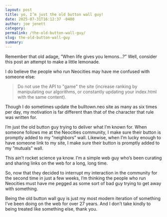 ```yaml
---
layout: post
title: yo, I’m just the old button wall guy!
date: 2025-07-31T16:12:37 -0400
author: joe jenett
category: 
permalink: /the-old-button-wall-guy/
slug: the-old-button-wall-guy
summary:
---
```

<p>
Remember that old adage, ”When life gives you lemons...?” Well, consider this post an attempt to make a little lemonade.
</p>
<p>
I do believe the people who run Neocities may have me confused with someone else:
</p>
<blockquote>
<p>
    Do not use the API to "game" the site (increase ranking by manipulating our algorithms, or constantly updating your index.html with the same content).
</p>
</blockquote>
<p>
Though I do sometimes update the bulltown.neo site as many as six times per day, my motivation is far different than that of the character that rule was written for. 
</p>
<p>
I’m just the old button guy trying to deliver what I’m known for. When someone follows me at the Neocities community, I make sure their button is promptly added to my ”neighbors” wall. Likewise, when I’m lucky enough to have someone link to my site, I make sure their button is promptly added to my ”mutuals” wall.
</p>
<p>
This ain’t rocket science ya know. I’m a simple web guy who’s been curating and sharing links on the web for a long, long time.
</p>
<p>
So, now that they decided to interrupt my interaction in the community for the second time in just a few weeks, I’m thinking the people who run Neocities must have me pegged as some sort of bad guy trying to get away with something.
</p>
<p>
Being the old button wall guy is just my most modern iteration of something I’ve been doing on the web for over 27 years. And I don’t take kindly to being treated like something else, thank you.
</p><a href="https://brid.gy/publish/mastodon"></a>